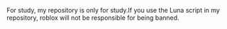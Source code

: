 For study, my repository is only for study.If you use the Luna script in my repository, roblox will not be responsible for being banned.
